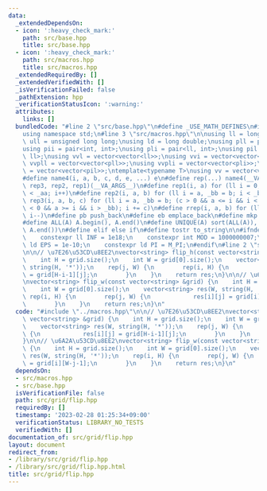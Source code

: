 ```yaml
---
data:
  _extendedDependsOn:
  - icon: ':heavy_check_mark:'
    path: src/base.hpp
    title: src/base.hpp
  - icon: ':heavy_check_mark:'
    path: src/macros.hpp
    title: src/macros.hpp
  _extendedRequiredBy: []
  _extendedVerifiedWith: []
  _isVerificationFailed: false
  _pathExtension: hpp
  _verificationStatusIcon: ':warning:'
  attributes:
    links: []
  bundledCode: "#line 2 \"src/base.hpp\"\n#define _USE_MATH_DEFINES\n#include <bits/stdc++.h>\n\
    using namespace std;\n#line 3 \"src/macros.hpp\"\n\nusing ll = long long;\nusing\
    \ ull = unsigned long long;\nusing ld = long double;\nusing pll = pair<ll, ll>;\n\
    using pii = pair<int, int>;\nusing pli = pair<ll, int>;\nusing pil = pair<int,\
    \ ll>;\nusing vvl = vector<vector<ll>>;\nusing vvi = vector<vector<int>>;\nusing\
    \ vvpll = vector<vector<pll>>;\nusing vvpli = vector<vector<pli>>;\nusing vvpil\
    \ = vector<vector<pil>>;\ntemplate<typename T>\nusing vv = vector<vector<T>>;\n\
    #define name4(i, a, b, c, d, e, ...) e\n#define rep(...) name4(__VA_ARGS__, rep4,\
    \ rep3, rep2, rep1)(__VA_ARGS__)\n#define rep1(i, a) for (ll i = 0, _aa = a; i\
    \ < _aa; i++)\n#define rep2(i, a, b) for (ll i = a, _bb = b; i < _bb; i++)\n#define\
    \ rep3(i, a, b, c) for (ll i = a, _bb = b; (c > 0 && a <= i && i < _bb) or (c\
    \ < 0 && a >= i && i > _bb); i += c)\n#define rrep(i, a, b) for (ll i=(a); i>(b);\
    \ i--)\n#define pb push_back\n#define eb emplace_back\n#define mkp make_pair\n\
    #define ALL(A) A.begin(), A.end()\n#define UNIQUE(A) sort(ALL(A)), A.erase(unique(ALL(A)),\
    \ A.end())\n#define elif else if\n#define tostr to_string\n\n#ifndef CONSTANTS\n\
    \    constexpr ll INF = 1e18;\n    constexpr int MOD = 1000000007;\n    constexpr\
    \ ld EPS = 1e-10;\n    constexpr ld PI = M_PI;\n#endif\n#line 2 \"src/grid/flip.hpp\"\
    \n\n// \u7E26\u53CD\u8EE2\nvector<string> flip_h(const vector<string> &grid) {\n\
    \    int H = grid.size();\n    int W = grid[0].size();\n    vector<string> res(W,\
    \ string(H, '*'));\n    rep(j, W) {\n        rep(i, H) {\n            res[i][j]\
    \ = grid[H-i-1][j];\n        }\n    }\n    return res;\n}\n\n// \u6A2A\u53CD\u8EE2\
    \nvector<string> flip_w(const vector<string> &grid) {\n    int H = grid.size();\n\
    \    int W = grid[0].size();\n    vector<string> res(W, string(H, '*'));\n   \
    \ rep(i, H) {\n        rep(j, W) {\n            res[i][j] = grid[i][W-j-1];\n\
    \        }\n    }\n    return res;\n}\n"
  code: "#include \"../macros.hpp\"\n\n// \u7E26\u53CD\u8EE2\nvector<string> flip_h(const\
    \ vector<string> &grid) {\n    int H = grid.size();\n    int W = grid[0].size();\n\
    \    vector<string> res(W, string(H, '*'));\n    rep(j, W) {\n        rep(i, H)\
    \ {\n            res[i][j] = grid[H-i-1][j];\n        }\n    }\n    return res;\n\
    }\n\n// \u6A2A\u53CD\u8EE2\nvector<string> flip_w(const vector<string> &grid)\
    \ {\n    int H = grid.size();\n    int W = grid[0].size();\n    vector<string>\
    \ res(W, string(H, '*'));\n    rep(i, H) {\n        rep(j, W) {\n            res[i][j]\
    \ = grid[i][W-j-1];\n        }\n    }\n    return res;\n}\n"
  dependsOn:
  - src/macros.hpp
  - src/base.hpp
  isVerificationFile: false
  path: src/grid/flip.hpp
  requiredBy: []
  timestamp: '2023-02-28 01:25:34+09:00'
  verificationStatus: LIBRARY_NO_TESTS
  verifiedWith: []
documentation_of: src/grid/flip.hpp
layout: document
redirect_from:
- /library/src/grid/flip.hpp
- /library/src/grid/flip.hpp.html
title: src/grid/flip.hpp
---
```

